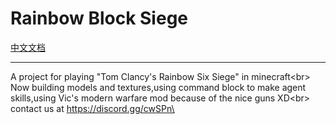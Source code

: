 Rainbow Block Siege
===================
[中文文档](https://github.com/kafuuchino-desu/Rainbow-Block-Siege/blob/master/README_cn.md)

----------
A project for playing "Tom Clancy's Rainbow Six Siege" in minecraft\<br>
Now building models and textures,using command block to make agent skills,using Vic's modern warfare mod because of the nice guns XD\<br>
contact us at https://discord.gg/cwSPn\<br>